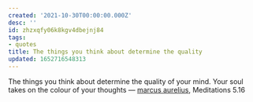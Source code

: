 ```yaml
---
created: '2021-10-30T00:00:00.000Z'
desc: ''
id: zhzxqfy06k8kgv4dbejnj84
tags:
- quotes
title: The things you think about determine the quality
updated: 1652716548313
---
```

   
The things you think about determine the quality of your mind. Your soul takes on the colour of your thoughts — [marcus aurelius](../../resources/people/marcus%20aurelius.md), Meditations 5.16